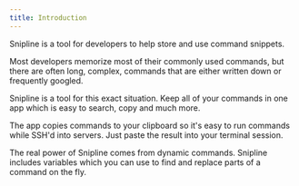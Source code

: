 ```yaml
---
title: Introduction
---
```


Snipline is a tool for developers to help store and use command snippets.

Most developers memorize most of their commonly used commands, but there are often long, complex, commands that are either written down or frequently googled.

Snipline is a tool for this exact situation. Keep all of your commands in one app which is easy to search, copy and much more.

The app copies commands to your clipboard so it's easy to run commands while SSH'd into servers. Just paste the result into your terminal session.

The real power of Snipline comes from dynamic commands. Snipline includes variables which you can use to find and replace parts of a command on the fly.